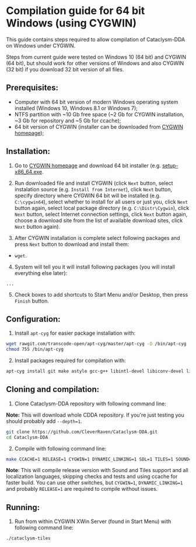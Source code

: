# Compilation guide for 64 bit Windows (using CYGWIN)

This guide contains steps required to allow compilation of Cataclysm-DDA on Windows under CYGWIN.

Steps from current guide were tested on Windows 10 (64 bit) and CYGWIN (64 bit), but should work for other versions of Windows and also CYGWIN (32 bit) if you download 32 bit version of all files.

## Prerequisites:

* Computer with 64 bit version of modern Windows operating system installed (Windows 10, Windows 8.1 or Windows 7);
* NTFS partition with ~10 Gb free space (~2 Gb for CYGWIN installation, ~3 Gb for repository and ~5 Gb for ccache);
* 64 bit version of CYGWIN (installer can be downloaded from [CYGWIN homepage](https://cygwin.com/));

## Installation:

1. Go to [CYGWIN homepage](https://cygwin.com/) and download 64 bit installer (e.g. [setup-x86_64.exe](https://cygwin.com/setup-x86_64.exe).

2. Run downloaded file and install CYGWIN (click `Next` button, select instalation source (e.g. `Install from Internet`), click `Next` button, specify directory where CYGWIN 64 bit will be installed (e.g. `C:\cygwin64`), select whether to install for all users or just you, click `Next` button again, select local package directory (e.g. `C:\Distr\Cygwin`), click `Next` button, select Internet connection settings, click `Next` button again, choose a download site from the list of available download sites,  click `Next` button again).

3. After CYGWIN installation is complete select following packages and press `Next` button to download and install them:

* `wget`.

4. System will tell you it will install following packages (you will install everything else later):

```
...
```

5. Check boxes to add shortcuts to Start Menu and/or Desktop, then press `Finish` button.

## Configuration:

1. Install `apt-cyg` for easier package installation with:

```bash
wget rawgit.com/transcode-open/apt-cyg/master/apt-cyg -O /bin/apt-cyg
chmod 755 /bin/apt-cyg
```

2. Install packages required for compilation with:

```bash
apt-cyg install git make astyle gcc-g++ libintl-devel libiconv-devel libSDL2_image-devel libSDL2_ttf-devel libSDL2_mixer-devel libncurses-devel xinit
```

## Cloning and compilation:

1. Clone Cataclysm-DDA repository with following command line:

**Note:** This will download whole CDDA repository. If you're just testing you should probably add `--depth=1`.

```bash
git clone https://github.com/CleverRaven/Cataclysm-DDA.git
cd Cataclysm-DDA
```

2. Compile with following command line:

```bash
make CCACHE=1 RELEASE=1 CYGWIN=1 DYNAMIC_LINKING=1 SDL=1 TILES=1 SOUND=1 LOCALIZE=1 LANGUAGES=all LINTJSON=0 ASTYLE=0 RUNTESTS=0
```

**Note**: This will compile release version with Sound and Tiles support and all localization languages, skipping checks and tests and using ccache for faster build. You can use other switches, but `CYGWIN=1`, `DYNAMIC_LINKING=1` and probably `RELEASE=1` are required to compile without issues.

## Running:

1. Run from within CYGWIN XWin Server (found in Start Menu) with following command line:

```bash
./cataclysm-tiles
```
